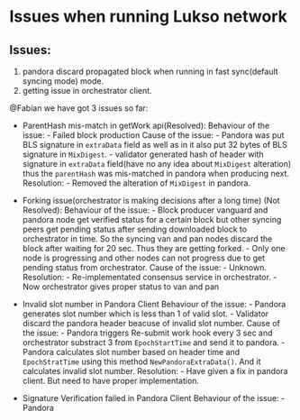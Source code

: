 # Issues when running Lukso network

## Issues:

1. pandora discard propagated block when running in fast sync(default syncing mode) mode.
2. getting issue in orchestrator client.


@Fabian we have got 3 issues so far:
- ParentHash mis-match in getWork api(Resolved): 
	Behaviour of the issue:
		- Failed block production
	Cause of the issue:
		- Pandora was put BLS signature in `extraData` field as well as in it also put 32 bytes of BLS signature in `MixDigest`.
		- validator generated hash of header with signature in `extraData` field(have no any idea about `MixDigest` alteration) thus the `parentHash` was mis-matched in pandora when producing next.
	Resolution:
		- Removed the alteration of `MixDigest` in pandora.

- Forking issue(orchestrator is making decisions after a long time) (Not Resolved):
	Behaviour of the issue:
		- Block producer vanguard and pandora node get verified status for a certain block but other syncing peers get pending status after sending downloaded block to orchestrator in time. So the syncing van and pan nodes discard the block after waiting for 20 sec. Thus they are getting forked.
		- Only one node is progressing and other nodes can not progress due to get pending status from orchestrator.
	Cause of the issue:
		- Unknown.
	Resolution:
		- Re-implementated consensus service in orchestrator.
		- Now orchestrator gives proper status to van and pan

- Invalid slot number in Pandora Client
	Behaviour of the issue:
		- Pandora generates slot number which is less than 1 of valid slot.
		- Validator discard the pandora header beacuse of invalid slot number.
	Cause of the issue:
		- Pandora triggers Re-submit work hook every 3 sec and orchestrator substract 3 from `EpochStartTime` and send it to pandora.
		- Pandora calculates slot number based on header time and `EpochStratTime` using this method `NewPandoraExtraData()`. And it calculates invalid slot number.
	Resolution:
		- Have given a fix in pandora client. But need to have proper implementation.

- Signature Verification failed in Pandora Client
	Behaviour of the issue:
		- Pandora 

